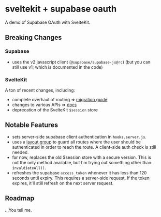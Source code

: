 # sveltekit + supabase oauth

A demo of Supabase OAuth with SvelteKit.

## Breaking Changes

### Supabase

- uses the v2 javascript client (`@supabase/supabase-js@rc`) (but you can still use v1; which is documented in the code)

### SvelteKit

A ton of recent changes, including:

- complete overhaul of routing => [migration guide](https://github.com/sveltejs/kit/discussions/5774)
- changes to various APIs => [docs](https://kit.svelte.dev/docs/load)
- deprecation of the SvelteKit `$session` store

## Notable Features

- sets server-side supabase client authentication in `hooks.server.js`.
- uses a [layout group](https://kit.svelte.dev/docs/advanced-routing#advanced-layouts-group) to guard all routes where the user should be authenticated in order to reach the route. A client-side auth check is still needed.
- for now, replaces the old $session store with a secure version. This is not the only method available, but I'm trying out something other than `invaldiateAll()`.
- refreshes the supabase `access_token` whenever it has less than 120 seconds until expiry. This requires a server-side request. If the token expires, it'll still refresh on the next server request.

## Roadmap

...You tell me.